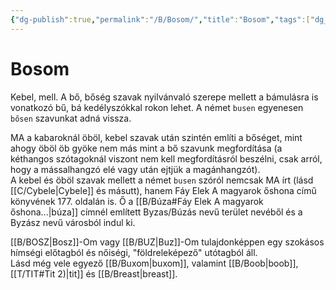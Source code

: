 ```yaml
---
{"dg-publish":true,"permalink":"/B/Bosom/","title":"Bosom","tags":["dg_uploaded"],"created":"2023-10-11T06:26","updated":"2023-11-08T03:35"}
---
```



# Bosom

Kebel, mell. A bő, bőség szavak nyilvánvaló szerepe mellett a bámulásra is vonatkozó bű, bá kedélyszókkal rokon lehet. A német `busen` egyenesen `bősen` szavunkat adná vissza.  

MA a kabaroknál öböl, kebel szavak után szintén említi a bőséget, mint ahogy öböl öb gyöke nem más mint a bő szavunk megfordítása (a kéthangos szótagoknál viszont nem kell megfordításról beszélni, csak arról, hogy a mássalhangzó elé vagy után ejtjük a magánhangzót).  
A kebel és öböl szavak mellett a német `busen` szóról nemcsak MA írt (lásd [[C/Cybele\|Cybele]] és másutt), hanem Fáy Elek A magyarok őshona című könyvének 177. oldalán is. Ő a [[B/Búza#Fáy Elek A magyarok őshona...\|búza]] címnél említett Byzas/Búzás nevű terület nevéből és a Byzász nevű városból indul ki.  

[[B/BOSZ\|Bosz]]-Om vagy [[B/BUZ\|Buz]]-Om tulajdonképpen egy szokásos hímségi előtagból és nőiségi, "földreleképező" utótagból áll.  
Lásd még vele egyező [[B/Buxom\|buxom]], valamint [[B/Boob\|boob]], [[T/TIT#Tit 2)\|tit]] és [[B/Breast\|breast]].  